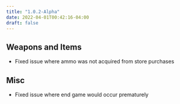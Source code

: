 ```yaml
---
title: "1.0.2-Alpha"
date: 2022-04-01T00:42:16-04:00
draft: false
---
```


## Weapons and Items
 - Fixed issue where ammo was not acquired from store purchases

## Misc
 - Fixed issue where end game would occur prematurely